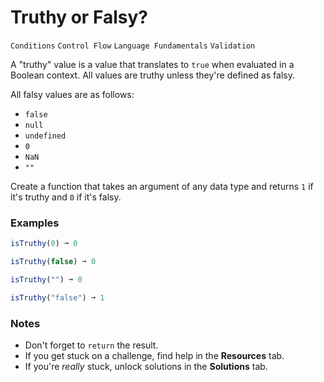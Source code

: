 # Truthy or Falsy?

`Conditions` `Control Flow` `Language Fundamentals` `Validation`

A "truthy" value is a value that translates to `true` when evaluated in a Boolean context. All values are truthy unless they're defined as falsy.

All falsy values are as follows:

- `false`
- `null`
- `undefined`
- `0`
- `NaN`
- `""`

Create a function that takes an argument of any data type and returns `1` if it's truthy and `0` if it's falsy.

### Examples

```js
isTruthy(0) ➞ 0

isTruthy(false) ➞ 0

isTruthy("") ➞ 0

isTruthy("false") ➞ 1
```

### Notes

- Don't forget to `return` the result.
- If you get stuck on a challenge, find help in the **Resources** tab.
- If you're _really_ stuck, unlock solutions in the **Solutions** tab.
